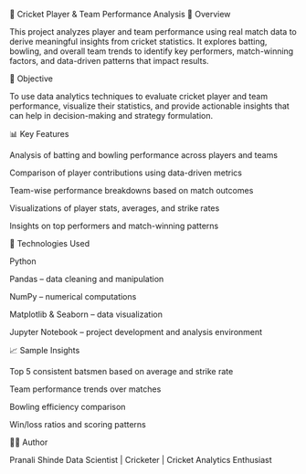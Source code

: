 🏏 Cricket Player & Team Performance Analysis
📘 Overview

This project analyzes player and team performance using real match data to derive meaningful insights from cricket statistics.
It explores batting, bowling, and overall team trends to identify key performers, match-winning factors, and data-driven patterns that impact results.

🎯 Objective

To use data analytics techniques to evaluate cricket player and team performance, visualize their statistics, and provide actionable insights that can help in decision-making and strategy formulation.

📊 Key Features

Analysis of batting and bowling performance across players and teams

Comparison of player contributions using data-driven metrics

Team-wise performance breakdowns based on match outcomes

Visualizations of player stats, averages, and strike rates

Insights on top performers and match-winning patterns

🧠 Technologies Used

Python

Pandas – data cleaning and manipulation

NumPy – numerical computations

Matplotlib & Seaborn – data visualization

Jupyter Notebook – project development and analysis environment

📈 Sample Insights

Top 5 consistent batsmen based on average and strike rate

Team performance trends over matches

Bowling efficiency comparison

Win/loss ratios and scoring patterns

🧑‍💻 Author

Pranali Shinde
Data Scientist | Cricketer | Cricket Analytics Enthusiast
